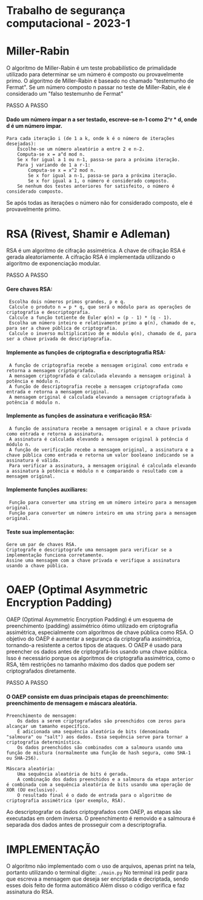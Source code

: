 # Trabalho de segurança computacional - 2023-1

# Miller-Rabin
O algoritmo de Miller-Rabin é um teste probabilístico de primalidade utilizado para determinar se um número é composto ou provavelmente primo. O algoritmo de Miller-Rabin é baseado no chamado "testemunho de Fermat". Se um número composto n passar no teste de Miller-Rabin, ele é considerado um "falso testemunho de Fermat"

PASSO A PASSO
#### Dado um número ímpar n a ser testado, escreve-se n-1 como 2^r * d, onde d é um número ímpar.
    Para cada iteração i (de 1 a k, onde k é o número de iterações desejadas):
        Escolhe-se um número aleatório a entre 2 e n-2.
        Computa-se x = a^d mod n.
        Se x for igual a 1 ou n-1, passa-se para a próxima iteração.
        Para j variando de 1 a r-1:
            Computa-se x = x^2 mod n.
            Se x for igual a n-1, passa-se para a próxima iteração.
            Se x for igual a 1, o número é considerado composto.
        Se nenhum dos testes anteriores for satisfeito, o número é considerado composto.
Se após todas as iterações o número não for considerado composto, ele é provavelmente primo.

# RSA (Rivest, Shamir e Adleman)
RSA é um algoritmo de cifração assimétrica. A chave de cifração RSA é gerada aleatoriamente. 
A cifração RSA é implementada utilizando o algoritmo de exponenciação modular.

PASSO A PASSO

#### Gere chaves RSA:
  
     Escolha dois números primos grandes, p e q.     
     Calcule o produto n = p * q, que será o módulo para as operações de criptografia e descriptografia.     
     Calcule a função totiente de Euler φ(n) = (p - 1) * (q - 1).     
     Escolha um número inteiro e relativamente primo a φ(n), chamado de e, para ser a chave pública de criptografia.     
     Calcule o inverso multiplicativo de e módulo φ(n), chamado de d, para ser a chave privada de descriptografia.
     

#### Implemente as funções de criptografia e descriptografia RSA:
    
     A função de criptografia recebe a mensagem original como entrada e retorna a mensagem criptografada.     
     A mensagem criptografada é calculada elevando a mensagem original à potência e módulo n.     
     A função de descriptografia recebe a mensagem criptografada como entrada e retorna a mensagem original.     
     A mensagem original é calculada elevando a mensagem criptografada à potência d módulo n.


#### Implemente as funções de assinatura e verificação RSA:
  
     A função de assinatura recebe a mensagem original e a chave privada como entrada e retorna a assinatura.     
     A assinatura é calculada elevando a mensagem original à potência d módulo n.     
     A função de verificação recebe a mensagem original, a assinatura e a chave pública como entrada e retorna um valor booleano indicando se a assinatura é válida.     
     Para verificar a assinatura, a mensagem original é calculada elevando a assinatura à potência e módulo n e comparando o resultado com a mensagem original.
     

#### Implemente funções auxiliares:
    
     Função para converter uma string em um número inteiro para a mensagem original.     
     Função para converter um número inteiro em uma string para a mensagem original.
     

#### Teste sua implementação:
   
    Gere um par de chaves RSA.
    Criptografe e descriptografe uma mensagem para verificar se a implementação funciona corretamente.     
    Assine uma mensagem com a chave privada e verifique a assinatura usando a chave pública.

# OAEP (Optimal Asymmetric Encryption Padding)
OAEP (Optimal Asymmetric Encryption Padding) é um esquema de preenchimento (padding) assimétrico ótimo utilizado em criptografia assimétrica, especialmente com algoritmos de chave pública como RSA. O objetivo do OAEP é aumentar a segurança da criptografia assimétrica, tornando-a resistente a certos tipos de ataques. O OAEP é usado para preencher os dados antes de criptografá-los usando uma chave pública. Isso é necessário porque os algoritmos de criptografia assimétrica, como o RSA, têm restrições no tamanho máximo dos dados que podem ser criptografados diretamente.

PASSO A PASSO 
#### O OAEP consiste em duas principais etapas de preenchimento: preenchimento de mensagem e máscara aleatória.
    Preenchimento de mensagem:
        Os dados a serem criptografados são preenchidos com zeros para alcançar um tamanho específico.
        É adicionada uma sequência aleatória de bits (denominada "salmoura" ou "salt") aos dados. Essa sequência serve para tornar a criptografia determinística.
        Os dados preenchidos são combinados com a salmoura usando uma função de mistura (normalmente uma função de hash segura, como SHA-1 ou SHA-256).

    Máscara aleatória:
        Uma sequência aleatória de bits é gerada.
        A combinação dos dados preenchidos e a salmoura da etapa anterior é combinada com a sequência aleatória de bits usando uma operação de XOR (OU exclusivo).
        O resultado final é o dado de entrada para o algoritmo de criptografia assimétrica (por exemplo, RSA).
        
Ao descriptografar os dados criptografados com OAEP, as etapas são executadas em ordem inversa. O preenchimento é removido e a salmoura é separada dos dados antes de prosseguir com a descriptografia.

# IMPLEMENTAÇÃO
O algoritmo não implementado com o uso de arquivos, apenas print na tela, portanto utilizando o terminal digite:
    `./main.py`
No terminal irá pedir para que escreva a mensagem que deseja ser encriptada e decriptada, sendo esses dois feito de forma automático
Além disso o código verifica e faz assinatura do RSA.
